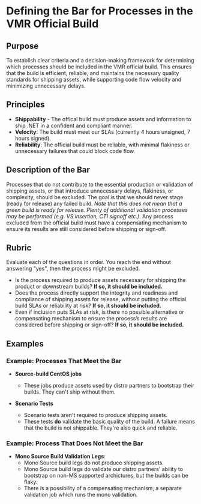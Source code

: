 # Defining the Bar for Processes in the VMR Official Build

## Purpose

To establish clear criteria and a decision-making framework for determining which processes should be included in the VMR official build. This ensures that the build is efficient, reliable, and maintains the necessary quality standards for shipping assets, while supporting code flow velocity and minimizing unnecessary delays.

## Principles

- **Shippability** - The offical build must produce assets and information to ship .NET in a confident and compliant manner.
- **Velocity**: The build must meet our SLAs (currently 4 hours unsigned, 7 hours signed).
- **Reliability**: The official build must be reliable, with minimal flakiness or unnecessary failures that could block code flow.

## Description of the Bar

Processes that do not contribute to the essential production or validation of shipping assets, or that introduce unnecessary delays, flakiness, or complexity, should be excluded. The goal is that we should never stage (ready for release) any failed build. *Note that this does not mean that a green build is ready for release. Plenty of additional validation processes may be performed (e.g. VS insertion, CTI signoff etc.)*. Any process excluded from the official build must have a compensating mechanism to ensure its results are still considered before shipping or sign-off.

## Rubric

Evaluate each of the questions in order. You reach the end without answering "yes", then the process might be excluded.

- Is the process required to produce assets necessary for shipping the product or downstream builds? **If so, it should be included.**
- Does the process directly support the integrity and readiness and compliance of shipping assets for release, without putting the official build SLAs or reliability at risk? **If so, it should be included.**
- Even if inclusion puts SLAs at risk, is there no possible alternative or compensating mechanism to ensure the process’s results are considered before shipping or sign-off?  **If so, it should be included.**

## Examples

### Example: Processes That Meet the Bar

- **Source-build CentOS jobs**
  - These jobs produce assets used by distro partners to bootstrap their builds. They can't ship without them.

- **Scenario Tests**
  - Scenario tests aren't required to produce shipping assets.
  - These tests **do** validate the basic quality of the build. A failure means that the build is not shippable. They're also quick and reliable.


### Example: Process That Does Not Meet the Bar

- **Mono Source Build Validation Legs**:
  - Mono Source build legs do not produce shipping assets.
  - Mono Source build legs do validate our distro partners' ability to bootstrap on non-MS supported archictures, but the builds can be flaky.
  - There is a possibility of a compensating mechanism, a separate validation job which runs the mono validation.
